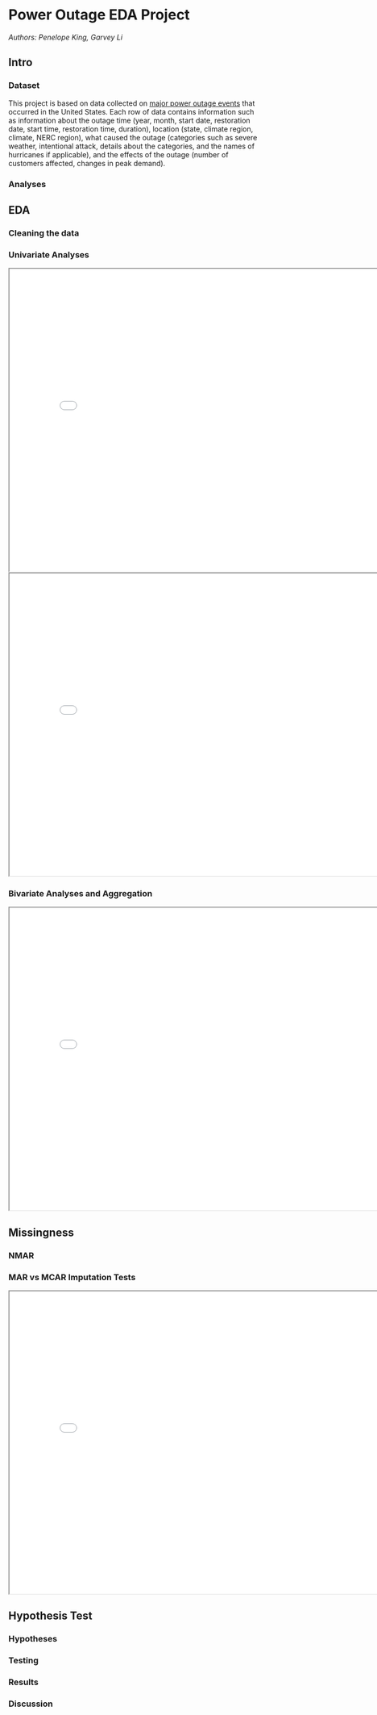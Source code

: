 # Power Outage EDA Project

*Authors: Penelope King, Garvey Li*


## Intro

### Dataset

This project is based on data collected on [major power outage events](https://www.sciencedirect.com/science/article/pii/S2352340918307182#t0005) that occurred in the United States. Each row of data contains information such as information about the outage time (year, month, start date, restoration date, start time, restoration time, duration), location (state, climate region, climate, NERC region), what caused the outage (categories such as severe weather, intentional attack, details about the categories, and the names of hurricanes if applicable), and the effects of the outage (number of customers affected, changes in peak demand).

### Analyses


## EDA

### Cleaning the data

### Univariate Analyses

<iframe src="resources/cause-dist.html", width=800 height=600 framBorder=0></iframe>

<iframe src="resources/season-dist.html", width=800 height=600 framBorder=0></iframe>

### Bivariate Analyses and Aggregation

<iframe src="resources/bar-cause-cat.html", width=800 height=600 framBorder=0></iframe>

## Missingness

### NMAR

### MAR vs MCAR Imputation Tests

<iframe src="resources/missingness-cdfs.html", width=800 height=600 framBorder=0></iframe>

## Hypothesis Test

### Hypotheses

### Testing

### Results

### Discussion







